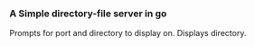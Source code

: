<h3> A Simple directory-file server in go</h3>

<p>Prompts for port and directory to display on.  Displays directory.</p>

